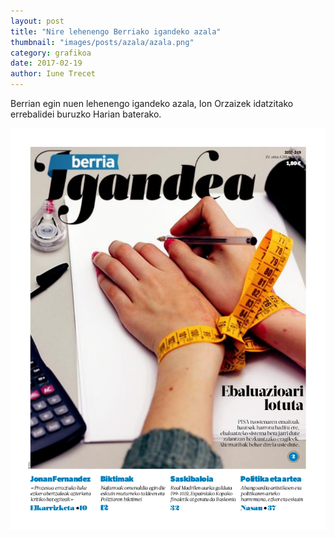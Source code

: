 ```yaml
---
layout: post
title: "Nire lehenengo Berriako igandeko azala"
thumbnail: "images/posts/azala/azala.png"
category: grafikoa
date: 2017-02-19
author: Iune Trecet
---
```


Berrian egin nuen lehenengo igandeko azala, Ion Orzaizek idatzitako errebalidei buruzko Harian baterako.

![Nafarroako Hitza azala](/images/posts/azala/azala1.png)
